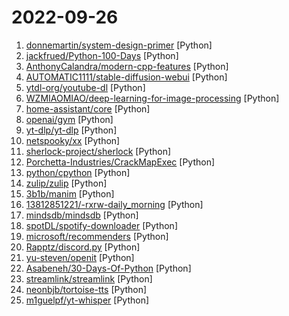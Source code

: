 # 2022-09-26

1. [donnemartin/system-design-primer](https://github.com/donnemartin/system-design-primer "Learn how to design large-scale systems. Prep for the system design interview. Includes Anki flashcards.") [Python]
2. [jackfrued/Python-100-Days](https://github.com/jackfrued/Python-100-Days "Python - 100天从新手到大师") [Python]
3. [AnthonyCalandra/modern-cpp-features](https://github.com/AnthonyCalandra/modern-cpp-features "A cheatsheet of modern C++ language and library features.") [Python]
4. [AUTOMATIC1111/stable-diffusion-webui](https://github.com/AUTOMATIC1111/stable-diffusion-webui "Stable Diffusion web UI") [Python]
5. [ytdl-org/youtube-dl](https://github.com/ytdl-org/youtube-dl "Command-line program to download videos from YouTube.com and other video sites") [Python]
6. [WZMIAOMIAO/deep-learning-for-image-processing](https://github.com/WZMIAOMIAO/deep-learning-for-image-processing "deep learning for image processing including classification and object-detection etc.") [Python]
7. [home-assistant/core](https://github.com/home-assistant/core "🏡 Open source home automation that puts local control and privacy first.") [Python]
8. [openai/gym](https://github.com/openai/gym "A toolkit for developing and comparing reinforcement learning algorithms.") [Python]
9. [yt-dlp/yt-dlp](https://github.com/yt-dlp/yt-dlp "A youtube-dl fork with additional features and fixes") [Python]
10. [netspooky/xx](https://github.com/netspooky/xx "The xx file format. Turn your hex dumps into art, then into binary data.") [Python]
11. [sherlock-project/sherlock](https://github.com/sherlock-project/sherlock "🔎 Hunt down social media accounts by username across social networks") [Python]
12. [Porchetta-Industries/CrackMapExec](https://github.com/Porchetta-Industries/CrackMapExec "A swiss army knife for pentesting networks") [Python]
13. [python/cpython](https://github.com/python/cpython "The Python programming language") [Python]
14. [zulip/zulip](https://github.com/zulip/zulip "Zulip server and web app—powerful open source team chat") [Python]
15. [3b1b/manim](https://github.com/3b1b/manim "Animation engine for explanatory math videos") [Python]
16. [13812851221/-rxrw-daily_morning](https://github.com/13812851221/-rxrw-daily_morning "") [Python]
17. [mindsdb/mindsdb](https://github.com/mindsdb/mindsdb "In-Database Machine Learning") [Python]
18. [spotDL/spotify-downloader](https://github.com/spotDL/spotify-downloader "Download your Spotify playlists and songs along with album art and metadata (from YouTube if a match is found).") [Python]
19. [microsoft/recommenders](https://github.com/microsoft/recommenders "Best Practices on Recommendation Systems") [Python]
20. [Rapptz/discord.py](https://github.com/Rapptz/discord.py "An API wrapper for Discord written in Python.") [Python]
21. [yu-steven/openit](https://github.com/yu-steven/openit "致力于打造免费无感的翻墙环境") [Python]
22. [Asabeneh/30-Days-Of-Python](https://github.com/Asabeneh/30-Days-Of-Python "30 days of Python programming challenge is a step-by-step guide to learn the Python programming language in 30 days. This challenge may take more than100 days, follow your own pace.") [Python]
23. [streamlink/streamlink](https://github.com/streamlink/streamlink "Streamlink is a CLI utility which pipes video streams from various services into a video player") [Python]
24. [neonbjb/tortoise-tts](https://github.com/neonbjb/tortoise-tts "A multi-voice TTS system trained with an emphasis on quality") [Python]
25. [m1guelpf/yt-whisper](https://github.com/m1guelpf/yt-whisper "Using OpenAI's Whisper to automatically generate YouTube subtitles") [Python]
